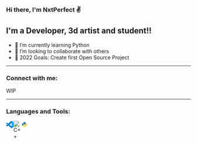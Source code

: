 ### Hi there, I'm NxtPerfect ✌

## I'm a Developer, 3d artist and student!!

- 🌱 I’m currently learning Python
- 👯 I’m looking to collaborate with others
- 🥅 2022 Goals: Create first Open Source Project
<hr>
</hr>

### Connect with me:

WIP

<hr>
</hr>

### Languages and Tools:

<img align="left" alt="Visual Studio Code" width="20px" src="https://raw.githubusercontent.com/github/explore/80688e429a7d4ef2fca1e82350fe8e3517d3494d/topics/visual-studio-code/visual-studio-code.png" />
<img align="left" alt="C++" width="20px" src="https://raw.githubusercontent.com/isocpp/logos/master/cpp_logo.png" />
<img align="left" alt="Python" width="20px" src="https://raw.githubusercontent.com/github/explore/80688e429a7d4ef2fca1e82350fe8e3517d3494d/topics/python/python.png" />

